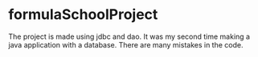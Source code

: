 # formulaSchoolProject

The project is made using jdbc and dao. It was my second time making a java application with a database.
There are many mistakes in the code.
